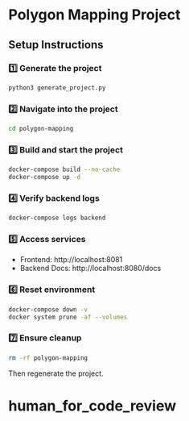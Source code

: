 
# Polygon Mapping Project

## Setup Instructions

### 1️⃣ Generate the project
```bash
python3 generate_project.py
```

### 2️⃣ Navigate into the project
```bash
cd polygon-mapping
```

### 3️⃣ Build and start the project
```bash
docker-compose build --no-cache
docker-compose up -d
```

### 4️⃣ Verify backend logs
```bash
docker-compose logs backend
```

### 5️⃣ Access services
- Frontend: http://localhost:8081
- Backend Docs: http://localhost:8080/docs

### 6️⃣ Reset environment
```bash
docker-compose down -v
docker system prune -af --volumes
```

### 7️⃣ Ensure cleanup
```bash
rm -rf polygon-mapping
```

Then regenerate the project.

# human_for_code_review
